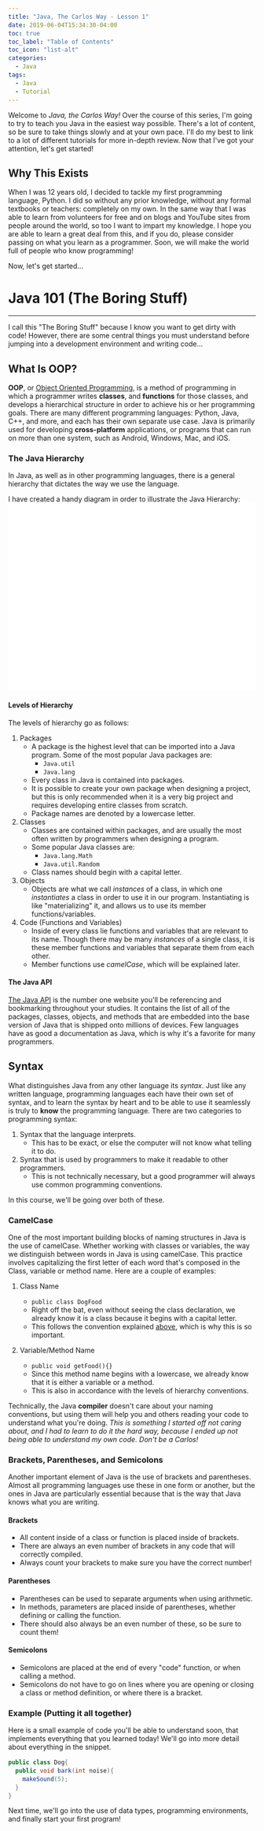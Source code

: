 ```yaml
---
title: "Java, The Carlos Way - Lesson 1"
date: 2019-06-04T15:34:30-04:00
toc: true
toc_label: "Table of Contents"
toc_icon: "list-alt"
categories:
  - Java
tags:
  - Java
  - Tutorial
---
```

Welcome to *Java, the Carlos Way!* Over the course of this series, I'm going to try to teach you Java in the easiest way possible. There's a lot of content, so be sure to take things slowly and at your own pace. I'll do my best to link to a lot of different tutorials for more in-depth review. Now that I've got your attention, let's get started!

## Why This Exists
When I was 12 years old, I decided to tackle my first programming language, Python. I did so without any prior knowledge, without any formal textbooks or teachers: completely on my own. In the same way that I was able to learn from volunteers for free and on blogs and YouTube sites from people around the world, so too I want to impart my knowledge. I hope you are able to learn a great deal from this, and if you do, please consider passing on what you learn as a programmer. Soon, we will make the world full of people who know programming!

Now, let's get started...

# Java 101 (The Boring Stuff)

***

I call this "The Boring Stuff" because I know you want to get dirty with code! However, there are some central things you must understand before jumping into a development environment and writing code...

## What Is OOP?
**OOP**, or [Object Oriented Programming](https://en.wikipedia.org/wiki/Object-oriented_programming), is a method of programming in which a programmer writes **classes**, and **functions** for those classes, and develops a hierarchical structure in order to achieve his or her programming goals. There are many different programming languages: Python, Java, C++, and more, and each has their own separate use case. Java is primarily used for developing **cross-platform** applications, or programs that can run on more than one system, such as Android, Windows, Mac, and iOS.

### The Java Hierarchy
In Java, as well as in other programming languages, there is a general hierarchy that dictates the way we use the language.

I have created a handy diagram in order to illustrate the Java Hierarchy:
![The Java Hierarchy.](https://github.com/LeoSaucedo/blog/raw/master/assets/images/TheJavaHierarchy.png)

#### Levels of Hierarchy
The levels of hierarchy go as follows:
1. Packages
    - A package is the highest level that can be imported into a Java program. Some of the most popular Java packages are:
      - `Java.util`
      - `Java.lang`
    - Every class in Java is contained into packages.
    - It is possible to create your own package when designing a project, but this is only recommended when it is a very big project and requires developing entire classes from scratch.
    - Package names are denoted by a lowercase letter.
2. Classes
    - Classes are contained within packages, and are usually the most often written by programmers when designing a program.
    - Some popular Java classes are:
      - `Java.lang.Math`
      - `Java.util.Random`
    - Class names should begin with a capital letter.
3. Objects
    - Objects are what we call *instances* of a class, in which one *instantiates* a class in order to use it in our program. Instantiating is like "materializing" it, and allows us to use its member functions/variables.
4. Code (Functions and Variables)
    - Inside of every class lie functions and variables that are relevant to its name. Though there may be many *instances* of a single class, it is these member functions and variables that separate them from each other.
    - Member functions use *camelCase*, which will be explained later.

#### The Java API
[The Java API](https://docs.oracle.com/en/java/javase/11/docs/api/index.html) is the number one website you'll be referencing and bookmarking throughout your studies. It contains the list of all of the packages, classes, objects, and methods that are embedded into the base version of Java that is shipped onto millions of devices. Few languages have as good a documentation as Java, which is why it's a favorite for many programmers.

## Syntax
What distinguishes Java from any other language its *syntax*. Just like any written language, programming languages each have their own set of syntax, and to learn the syntax by heart and to be able to use it seamlessly is truly to **know** the programming language. There are two categories to programming syntax:

1. Syntax that the language interprets.
    - This has to be exact, or else the computer will not know what telling it to do.
2. Syntax that is used by programmers to make it readable to other programmers.
    - This is not technically necessary, but a good programmer will always use common programming conventions.

In this course, we'll be going over both of these.

### CamelCase
One of the most important building blocks of naming structures in Java is the use of camelCase. Whether working with classes or variables, the way we distinguish between words in Java is using camelCase. This practice involves capitalizing the first letter of each word that's composed in the Class, variable or method name. Here are a couple of examples:
1. Class Name
    - `public class DogFood`
    - Right off the bat, even without seeing the class declaration, we already know it is a class because it begins with a capital letter.
    - This follows the convention explained [above](#levels-of-hierarchy), which is why this is so important.

2. Variable/Method Name
    - `public void getFood(){}`
    - Since this method name begins with a lowercase, we already know that it is either a variable or a method.
    - This is also in accordance with the levels of hierarchy conventions.

Technically, the Java **compiler** doesn't care about your naming conventions, but using them will help you and others reading your code to understand what you're doing. *This is something I started off not caring about, and I had to learn to do it the hard way, because I ended up not being able to understand my own code. Don't be a Carlos!*

### Brackets, Parentheses, and Semicolons
Another important element of Java is the use of brackets and parentheses. Almost all programming languages use these in one form or another, but the ones in Java are particularly essential because that is the way that Java knows what you are writing.

#### Brackets
- All content inside of a class or function is placed inside of brackets.
- There are always an even number of brackets in any code that will correctly compiled.
- Always count your brackets to make sure you have the correct number!

#### Parentheses
- Parentheses can be used to separate arguments when using arithmetic.
- In methods, parameters are placed inside of parentheses, whether defining or calling the function.
- There should also always be an even number of these, so be sure to count them!

#### Semicolons
- Semicolons are placed at the end of every "code" function, or when calling a method.
- Semicolons do not have to go on lines where you are opening or closing a class or method definition, or where there is a bracket.

### Example (Putting it all together)
Here is a small example of code you'll be able to understand soon, that implements everything that you learned today! We'll go into more detail about everything in the snippet.

```Java
public class Dog{
  public void bark(int noise){
    makeSound(5);
  }
}
```

Next time, we'll go into the use of data types, programming environments, and finally start your first program!
